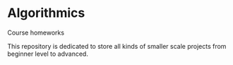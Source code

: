 # Algorithmics
Course homeworks

This repository is dedicated to store all kinds of smaller scale projects from beginner level to advanced.
